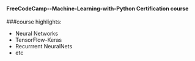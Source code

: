 #### FreeCodeCamp--Machine-Learning-with-Python Certification course

###course highlights:
* Neural Networks
* TensorFlow-Keras
* Recurrrent NeuralNets
* etc
